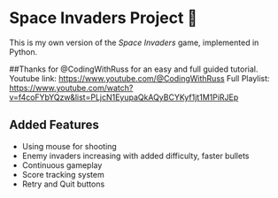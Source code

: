 # Space Invaders Project 🚀

This is my own version of the *Space Invaders* game, implemented in Python.

##Thanks for @CodingWithRuss for an easy and full guided tutorial. 
Youtube link: https://www.youtube.com/@CodingWithRuss
Full Playlist: https://www.youtube.com/watch?v=f4coFYbYQzw&list=PLjcN1EyupaQkAQyBCYKyf1jt1M1PiRJEp

## Added Features
- Using mouse for shooting
- Enemy invaders increasing with added difficulty, faster bullets
- Continuous gameplay
- Score tracking system
- Retry and Quit buttons

